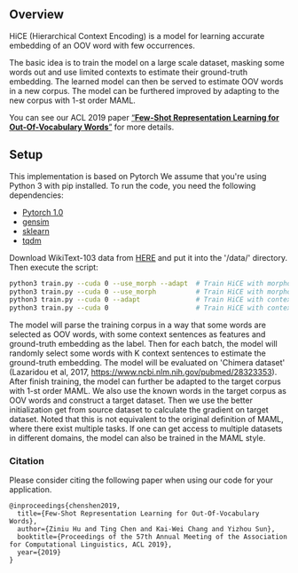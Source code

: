 ## Overview

HiCE (Hierarchical Context Encoding) is a model for learning accurate embedding of an OOV word with few occurrences. 

The basic idea is to train the model on a large scale dataset, masking some words out and use limited contexts to estimate their ground-truth embedding. The learned model can then be served to estimate OOV words in a new corpus. The model can be furthered improved by adapting to the new corpus with 1-st order MAML.

You can see our ACL 2019 paper [“**Few-Shot Representation Learning for Out-Of-Vocabulary Words**”](https://arxiv.org/abs/1907.00505) for more details.

## Setup
This implementation is based on Pytorch We assume that you're using Python 3 with pip installed. To run the code, you need the following dependencies:

- [Pytorch 1.0](https://pytorch.org/)
- [gensim](https://github.com/RaRe-Technologies/gensim)
- [sklearn](https://github.com/scikit-learn/scikit-learn)
- [tqdm](https://github.com/tqdm/tqdm)

Download WikiText-103 data from [HERE](https://drive.google.com/open?id=1h72movVxn6jbx_o-aJEniksZLdqYB_GF) and put it into the '/data/' directory. Then execute the script:

```bash
python3 train.py --cuda 0 --use_morph --adapt  # Train HiCE with morphology feature and use MAML for adaptation
python3 train.py --cuda 0 --use_morph          # Train HiCE with morphology feature and no adaptation
python3 train.py --cuda 0 --adapt              # Train HiCE with context only without morphology and use MAML for adaptation
python3 train.py --cuda 0                      # Train HiCE with context only without morphology and no adaptation
```
The model will parse the training corpus in a way that some words are selected as OOV words, with some context sentences as features and ground-truth embedding as the label. Then for each batch, the model will randomly select some words with K context sentences to estimate the ground-truth embedding. The model will be evaluated on 'Chimera dataset' (Lazaridou et al, 2017, https://www.ncbi.nlm.nih.gov/pubmed/28323353). After finish training, the model can further be adapted to the target corpus with 1-st order MAML. We also use the known words in the target corpus as OOV words and construct a target dataset. Then we use the better initialization get from source dataset to calculate the gradient on target dataset. Noted that this is not equivalent to the original definition of MAML, where there exist multiple tasks. If one can get access to multiple datasets in different domains, the model can also be trained in the MAML style.


### Citation

Please consider citing the following paper when using our code for your application.

```
@inproceedings{chenshen2019,
  title={Few-Shot Representation Learning for Out-Of-Vocabulary Words},
  author={Ziniu Hu and Ting Chen and Kai-Wei Chang and Yizhou Sun},
  booktitle={Proceedings of the 57th Annual Meeting of the Association for Computational Linguistics, ACL 2019},
  year={2019}
}
```
